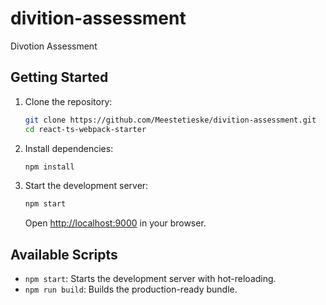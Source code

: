 # divition-assessment
Divotion Assessment

## Getting Started

1. Clone the repository:

   ```bash
   git clone https://github.com/Meestetieske/divition-assessment.git
   cd react-ts-webpack-starter
   ```

2. Install dependencies:

   ```bash
   npm install
   ```

3. Start the development server:

   ```bash
   npm start
   ```

   Open [http://localhost:9000](http://localhost:9000) in your browser.

## Available Scripts

- `npm start`: Starts the development server with hot-reloading.
- `npm run build`: Builds the production-ready bundle.
